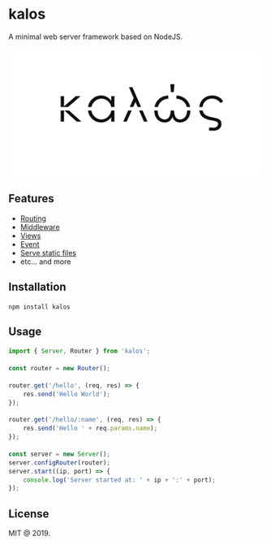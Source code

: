 # kalos

A minimal web server framework based on NodeJS.

![Kalos Framework](kalos_logo.png)

## Features 

- [Routing](docs/routing.md)
- [Middleware](docs/middleware.md)
- [Views](docs/view.md)
- [Event](docs/event_emitter.md)
- [Serve static files](docs/staticserving.md)
- etc... and more


## Installation

```
npm install kalos
```

## Usage

```js
import { Server, Router } from 'kalos';

const router = new Router();

router.get('/hello', (req, res) => {
    res.send('Hello World');
});

router.get('/hello/:name', (req, res) => {
    res.send('Hello ' + req.params.name);
});

const server = new Server();
server.configRouter(router);
server.start((ip, port) => {
    console.log('Server started at: ' + ip + ':' + port);
});
```

## License

MIT @ 2019.
